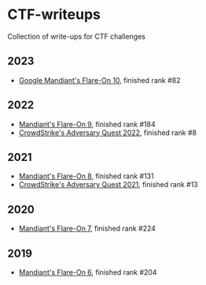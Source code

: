 # CTF-writeups

Collection of write-ups for CTF challenges

## 2023

- [Google Mandiant's Flare-On 10](./Flare-On%2010), finished rank #82

## 2022

- [Mandiant's Flare-On 9](./Flare-On%209), finished rank #184
- [CrowdStrike's Adversary Quest 2022](./Crowdstrike-AdversaryQuest-2022), finished rank #8

## 2021

- [Mandiant's Flare-On 8](./Flare-On%208), finished rank #131
- [CrowdStrike's Adversary Quest 2021](./Crowdstrike-AdversaryQuest-2021), finished rank #13

## 2020

- [Mandiant's Flare-On 7](./Flare-On%207), finished rank #224

## 2019

- [Mandiant's Flare-On 6](./Flare-On%206), finished rank #204
